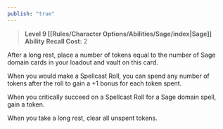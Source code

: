 ```yaml
---
publish: "true"
---
```

> **Level 9 [[Rules/Character Options/Abilities/Sage/index|Sage]] Ability**
> **Recall Cost:** 2

After a long rest, place a number of tokens equal to the number of Sage domain cards in your loadout and vault on this card.

When you would make a Spellcast Roll, you can spend any number of tokens after the roll to gain a +1 bonus for each token spent.

When you critically succeed on a Spellcast Roll for a Sage domain spell, gain a token.

When you take a long rest, clear all unspent tokens.
